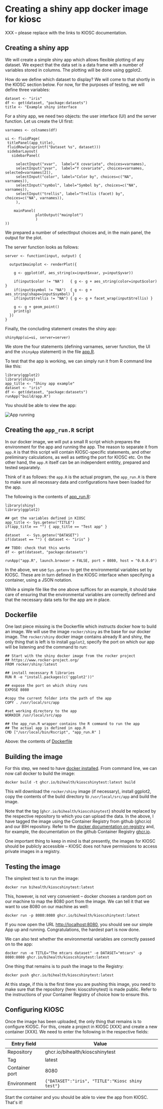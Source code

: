 # Creating a shiny app docker image for kiosc

XXX – please replace with the links to KIOSC documentation.


## Creating a shiny app

We will create a simple shiny app which allows flexible plotting of any
dataset. We expect that the data set is a data frame with a number of
variables stored in columns. The plotting will be done using ggplot2.

How do we define which dataset to display? We will come to that shortly in
the KIOSC section below. For now, for the purposes of testing, we will
define three variables:

```
dataset <- "iris"
df <- get(dataset, "package:datasets")
title <- "Example shiny interface
```

For a shiny app, we need two objects: the user interface (UI) and the
server function. Let us create the UI first:

```
varnames <- colnames(df)

ui <- fluidPage(
 titlePanel(app_title),
 fluidRow(p(sprintf("Dataset %s", dataset)))
 sidebarLayout(
   sidebarPanel(

     selectInput("xvar",  label="X covariate", choices=varnames),
     selectInput("yvar",  label="Y covariate", choices=varnames, selected=varnames[2]),
     selectInput("color", label="Color by", choices=c("NA", varnames)),
     selectInput("symbol", label="Symbol by", choices=c("NA", varnames)),
     selectInput("trellis", label="Trellis (facet) by", choices=c("NA", varnames)),
     ),

    mainPanel(
              plotOutput("mainplot")
              )
))
```

We prepared a number of selectInput choices and, in the main panel, the
output for the plot.

The server function looks as follows:

```
server <- function(input, output) {

  output$mainplot <- renderPlot({

    g <- ggplot(df, aes_string(x=input$xvar, y=input$yvar))

    if(input$color != "NA")   { g <- g + aes_string(color=input$color) }
    if(input$symbol != "NA")  { g <- g + aes_string(shape=input$symbol) }
    if(input$trellis != "NA") { g <- g + facet_wrap(input$trellis) }
   
    g <- g + geom_point()
    print(g)
  })
}
```

Finally, the concluding statement creates the shiny app:

```
shinyApp(ui=ui, server=server)
```

We store the four statements (defining varnames, server function, the
UI and the `shinyApp` statement) in the file [app.R](build/app.R).

To test that the app is working, we can simply run it from R command line
like this:

```
library(ggplot2)
library(shiny)
app_title <- "Shiny app example"
dataset <- "iris"
df <- get(dataset, "package:datasets")
runApp("build/app.R")
```

You should be able to view the app:

![App running](images/kioscshinyapp.gif)

## Creating the `app_run.R` script

In our docker image, we will put a small R script which prepares the
environment for the app and running the app. The reason to separate it from
`app.R` is that this script will contain KIOSC-specific statements, and
other preliminary calculations, as well as setting the port for KIOSC etc.
On the other hand, the `app.R` itself can be an independent entitity,
prepared and tested separately.

Think of it as follows: the `app.R` is the actual program, the `app_run.R`
is there to make sure all necessary data and configurations have been
loaded for the app.

The following is the contents of [app_run.R](build/app_run.R):

```
library(shiny)
library(ggplot2)

## get the variables defined in KIOSC
app_title <- Sys.getenv("TITLE")
if(app_title == "") { app_title == "Test app" }

dataset   <- Sys.getenv("DATASET")
if(dataset == "") { dataset <- "iris" } 

## TODO: check that this works
df <- get(dataset, "package:datasets")

runApp("app.R", launch.browser = FALSE, port = 8080, host = "0.0.0.0")
```

In the above, we use `Sys.getenv` to get the environmental variables set by
KIOSC. These are in turn defined in the KIOSC interface when specifying a
container, using a JSON notation.

While a simple file like the one above suffices for an example, it should
take care of ensuring that the environmental variables are correctly
defined and that the necessary data sets for the app are in place.

## Dockerfile

One last piece missing is the Dockerfile which instructs docker how to
build an image. We will use the image `rocker/shiny` as the base for our
docker image. The `rocker/shiny` docker image contains already R and shiny,
the only thing that is left is to install `ggplot2`, specify the port on
which our app will be listening and the command to run:

```
## Start with the shiny docker image from the rocker project
## https://www.rocker-project.org/
FROM rocker/shiny:latest

## install necessary R libraries
RUN R -e "install.packages(c('ggplot2'))"

## expose the port on which shiny runs
EXPOSE 8080

#copy the current folder into the path of the app
COPY . /usr/local/src/app

#set working directory to the app
WORKDIR /usr/local/src/app

## the app_run.R wrapper contains the R command to run the app
## The actual app is defined in app.R
CMD ["/usr/local/bin/Rscript", "app_run.R" ]
```

Above: the contents of [Dockerfile](build/Dockerfile)

## Building the image

For this step, we need to have [docker installed](https://docs.docker.com/get-docker/). 
From command line, we can now call docker to build the image:

```
docker build -t ghcr.io/bihealth/kioscshinytest:latest build
```

This will download the `rocker/shiny` image (if necessary), install
ggplot2, copy the contents of the build directory to `/usr/local/src/app`
and build the image. 

Note that the tag (`ghcr.io/bihealth/kioscshinytest`) should be replaced by the
respective repository to which you can upload the data. 
In the above, I have tagged the image using the
Container Registry from github (ghcr.io) and our BIH repository.
Refer to the
[docker documentation on registry](https://docs.docker.com/registry/) and,
for example, the documentation on the github Container Registry
[ghcr.io](https://docs.github.com/en/packages/working-with-a-github-packages-registry/working-with-the-container-registry).

One important thing to keep in mind is that presently, the images for KIOSC
should be publicly accessible – KIOSC does not have permissions to access
private images in a registry.

## Testing the image

The simplest test is to run the image:

```
docker run bihealth/kioscshinytest:latest
```

This, however, is not very convenient – docker chooses a random port on our
machine to map the 8080 port from the image. We can tell it that we want to
use 8080 on our machine as well:

```
docker run -p 8080:8080 ghcr.io/bihealth/kioscshinytest:latest
```

If you now open the URL [http://localhost:8080](http://localhost:8080), you
should see our simple App up and running. Congratulations, the hardest part
is now done.

We can also test whether the environmental variables are correctly passed
on to the app:

```
docker run -e TITLE="The mtcars dataset" -e DATASET="mtcars" -p 8080:8080 ghcr.io/bihealth/kioscshinytest:latest
```

One thing that remains is to push the image to the Registry:

```
docker push ghcr.io/bihealth/kioscshinytest:latest
```

At this stage, if this is the first time you are pushing this image, you
need to make sure that the repository (here: kioscshinytest) is made
public. Refer to the instructions of your Container Registry of choice how
to ensure this.

## Configuring KIOSC

Once the image has been uploaded, the only thing that remains is to
configure KIOSC. For this, create a project in KIOSC [XXX] and create a new
container [XXX]. We need to enter the following in the respective fields:

|  Entry field        | Value                                           |
| ------------------- | ----------------------------------------------- |
| Repository          |ghcr.io/bihealth/kioscshinytest                  |
| Tag                 |latest                                           |
| Container port      |8080                                             |
| Environment         |`{"DATASET":"iris", "TITLE":"Kiosc shiny test"}` |

Start the container and you should be able to view the app from KIOSC.
That's it!
